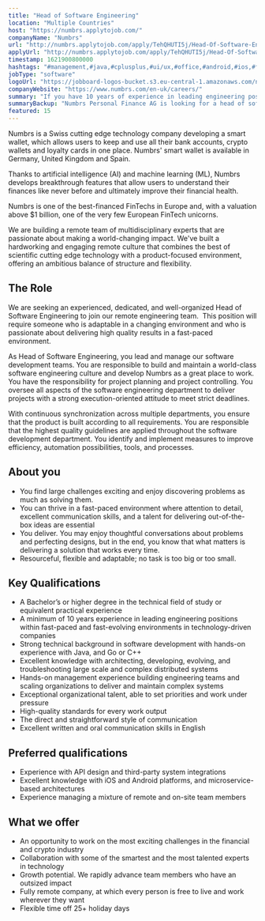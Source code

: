 ```yaml
---
title: "Head of Software Engineering"
location: "Multiple Countries"
host: "https://numbrs.applytojob.com/"
companyName: "Numbrs"
url: "http://numbrs.applytojob.com/apply/TehQHUTI5j/Head-Of-Software-Engineering-Remote"
applyUrl: "http://numbrs.applytojob.com/apply/TehQHUTI5j/Head-Of-Software-Engineering-Remote"
timestamp: 1621900800000
hashtags: "#management,#java,#cplusplus,#ui/ux,#office,#android,#ios,#finance,#English"
jobType: "software"
logoUrl: "https://jobboard-logos-bucket.s3.eu-central-1.amazonaws.com/numbrs-personal-finance-ag"
companyWebsite: "https://www.numbrs.com/en-uk/careers/"
summary: "If you have 10 years of experience in leading engineering positions within fast-paced and fast-evolving environments in technology-driven companies, Numbrs is looking for someone with your skillset."
summaryBackup: "Numbrs Personal Finance AG is looking for a head of software engineering that has experience in: #management, #java, #ui/ux."
featured: 15
---
```


Numbrs is a Swiss cutting edge technology company developing a smart wallet, which allows users to keep and use all their bank accounts, crypto wallets and loyalty cards in one place. Numbrs' smart wallet is available in Germany, United Kingdom and Spain. 

Thanks to artificial intelligence (AI) and machine learning (ML), Numbrs develops breakthrough features that allow users to understand their finances like never before and ultimately improve their financial health. 

Numbrs is one of the best-financed FinTechs in Europe and, with a valuation above $1 billion, one of the very few European FinTech unicorns.

We are building a remote team of multidisciplinary experts that are passionate about making a world-changing impact. We've built a hardworking and engaging remote culture that combines the best of scientific cutting edge technology with a product-focused environment, offering an ambitious balance of structure and flexibility.

## The Role

We are seeking an experienced, dedicated, and well-organized Head of Software Engineering to join our remote engineering team.  This position will require someone who is adaptable in a changing environment and who is passionate about delivering high quality results in a fast-paced environment.

As Head of Software Engineering, you lead and manage our software development teams. You are responsible to build and maintain a world-class software engineering culture and develop Numbrs as a great place to work. You have the responsibility for project planning and project controlling. You oversee all aspects of the software engineering department to deliver projects with a strong execution-oriented attitude to meet strict deadlines.

With continuous synchronization across multiple departments, you ensure that the product is built according to all requirements. You are responsible that the highest quality guidelines are applied throughout the software development department. You identify and implement measures to improve efficiency, automation possibilities, tools, and processes. 

## About you

*   You find large challenges exciting and enjoy discovering problems as much as solving them.
*   You can thrive in a fast-paced environment where attention to detail, excellent communication skills, and a talent for delivering out-of-the-box ideas are essential
*   You deliver. You may enjoy thoughtful conversations about problems and perfecting designs, but in the end, you know that what matters is delivering a solution that works every time.
*   Resourceful, flexible and adaptable; no task is too big or too small.

## Key Qualifications

*   A Bachelor’s or higher degree in the technical field of study or equivalent practical experience
*   A minimum of 10 years experience in leading engineering positions within fast-paced and fast-evolving environments in technology-driven companies
*   Strong technical background in software development with hands-on experience with Java, and Go or C++
*   Excellent knowledge with architecting, developing, evolving, and troubleshooting large scale and complex distributed systems
*   Hands-on management experience building engineering teams and scaling organizations to deliver and maintain complex systems
*   Exceptional organizational talent, able to set priorities and work under pressure
*   High-quality standards for every work output
*   The direct and straightforward style of communication
*   Excellent written and oral communication skills in English

## Preferred qualifications

*   Experience with API design and third-party system integrations
*   Excellent knowledge with iOS and Android platforms, and microservice-based architectures
*   Experience managing a mixture of remote and on-site team members

## What we offer

*   An opportunity to work on the most exciting challenges in the financial and crypto industry
*   Collaboration with some of the smartest and the most talented experts in technology
*   Growth potential. We rapidly advance team members who have an outsized impact
*   Fully remote company, at which every person is free to live and work wherever they want
*   Flexible time off 25+ holiday days
